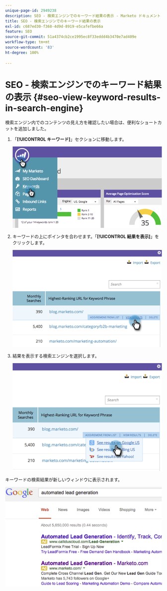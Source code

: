 ```yaml
---
unique-page-id: 2949238
description: SEO - 検索エンジンでのキーワード結果の表示 - Marketo ドキュメント - 製品ドキュメント
title: SEO - 検索エンジンでのキーワード結果の表示
exl-id: c687ed30-f368-4d9d-8919-e5cafefbe66a
feature: SEO
source-git-commit: 51a4374cb2ce1995ec8f33eddd4b3470e7ad409e
workflow-type: tm+mt
source-wordcount: '83'
ht-degree: 100%

---
```


# SEO - 検索エンジンでのキーワード結果の表示 {#seo-view-keyword-results-in-search-engine}

検索エンジン内でのコンテンツの見え方を確認したい場合は、便利なショートカットを追加しました。

1. 「**[!UICONTROL キーワード]**」セクションに移動します。

   ![](assets/image2014-9-18-13-3a33-3a58.png)

1. キーワードの上にポインタを合わせます。「**[!UICONTROL 結果を表示]**」をクリックします。

   ![](assets/image2014-9-18-13-3a34-3a2.png)

1. 結果を表示する検索エンジンを選択します。

   ![](assets/image2014-9-18-13-3a34-3a16.png)

キーワードの検索結果が新しいウィンドウに表示されます。

![](assets/image2014-9-18-13-3a34-3a24.png)
